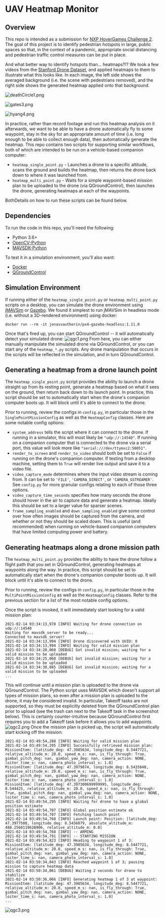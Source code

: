 # UAV Heatmap Monitor

## Overview

This repo is intended as a submission for [NXP HoverGames Challenge 2](https://www.hackster.io/contests/hovergames2). The goal of this project is to identify pedestrian hotspots in large, public spaces so that, in the context of a pandemic, appropriate social distancing and pedestrian traffic control measures can be put in place.

And what better way to identify hotspots than... heatmaps?!? We took a few videos from the [Stanford Drone Dataset](https://cvgl.stanford.edu/projects/uav_data/), and applied heatmaps to them to illustrate what this looks like. In each image, the left side shows the averaged background (i.e. the scene with pedestrians removed), and the right side shows the generated heatmap applied onto that background.

![deathCircle1.png](img/deathCircle1.png)

![gates3.png](img/gates3.png)

![hyang4.png](img/hyang4.png)

In practice, rather than record footage and run this heatmap analysis on it afterwards, we want to be able to have a drone automatically fly to some waypoint, stay in the sky for an appropriate amount of time (i.e. long enough to be able to collect enough data), then automatically generate the heatmap. This repo contains two scripts for supporting similar workflows, both of which are intended to be run on a vehicle-based companion computer:

* `heatmap_single_point.py` - Launches a drone to a specific altitude, scans the ground and builds the heatmap, then returns the drone back down to where it was launched from.
* `heatmap_multi_point.py` - Waits for a simple waypoint-based mission plan to be uploaded to the drone (via QGroundControl), then launches the drone, generating heatmaps at each of the waypoints.

BothDetails on how to run these scripts can be found below.

## Dependencies

To run the code in this repo, you'll need the following:

* Python 3.6+
* [OpenCV-Python](https://pypi.org/project/opencv-python/)
* [MAVSDK-Python](https://github.com/mavlink/MAVSDK-Python)

To test it in a simulation environment, you'll also want:

* [Docker](https://www.docker.com)
* [QGroundControl](http://qgroundcontrol.com)

## Simulation Environment

If running either of the `heatmap_single_point.py` or `heatmap_multi_point.py` scripts on a desktop, you can simulate the drone environment using [jMAVSim](https://docs.px4.io/master/en/simulation/jmavsim.html) or [Gazebo](http://gazebosim.org). We found it simplest to run jMAVSim in headless mode (i.e. without a 3D-rendered environment) using docker:
```
docker run --rm -it jonasvautherin/px4-gazebo-headless:1.11.0
```
Once that's fired up, you can start QGroundControl -- it will automatically detect your simulated drone:
![qgc1.png](img/qgc1.png)
From here, you can either manually manipulate the simulated drone via QGroundControl, or you can start any of the `heatmap_*.py` scripts. Any drone manipulation that occurs in the scripts will be reflected in the simulation, and in turn QGroundControl.  


## Generating a heatmap from a drone launch point 

The `heatmap_single_point.py` script provides the ability to launch a drone straight up from its resting point, generate a heatmap based on what it sees on the ground, then return back down to its launch point. In practice, this script should be set to automatically start when the drone's companion computer boots up. It will block until it's able to connect to the drone.

Prior to running, review the configs in `config.py`, in particular those in the `SinglePointMissionConfig` as well as the `HeatmapConfig` classes. Here are some notable config options:

* `system_address` tells the script where it can connect to the drone. If running in a simulator, this will most likely be `"udp://:14540"`. If running on a companion computer that is connected to the drone via a serial port, this value will look more like `"serial:///dev/ttymxc2:50051"`.
* `render_to_screen` and `render_to_video` should both be set to `False` if running on the drone's companion computer. If testing from a desktop machine, setting them to `True` will render live output and save it to a video file.
* `video_capture_mode` determines where the input video stream is coming from. It can be set to `'FILE'`, `'CAMERA_DIRECT'`, or `'CAMERA_GSTREAMER'`. See `config.py` for more granular configs relating to each of those three options.
* `video_capture_time_seconds` specifies how many seconds the drone should hover in the air to capture data and generate a heatmap. Ideally this should be set to a larger value for sparser scenes.
* `frame_sampling_enabled` and `down_sampling_enabled` give some control over how often images should be captured from the camera, and whether or not they should be scaled down. This is useful (and recommended) when running on vehicle-based companion computers that have limited computing power and battery.

## Generating heatmaps along a drone mission path

The `heatmap_multi_point.py` provides the ability to have the drone follow a flight path that you set in QGroundControl, generating heatmaps at waypoints along the way. In practice, this script should be set to automatically start when the drone's companion computer boots up. It will block until it's able to connect to the drone.

Prior to running, review the configs in `config.py`, in particular those in the `MultiPointMissionConfig` as well as the `HeatmapConfig` classes. Refer to the previous section for a list of the most notable config options.

Once the script is invoked, it will immediately start looking for a valid mission plan:
```
2021-02-14 03:34:13,978 [INFO] Waiting for drone connection on udp://:14540
Waiting for mavsdk_server to be ready...
Connected to mavsdk_server!
2021-02-14 03:34:13,994 [INFO] Drone discovered with UUID: 0
2021-02-14 03:34:13,994 [INFO] Waiting for valid mission plan
2021-02-14 03:34:20,060 [DEBUG] Got invalid mission; waiting for a valid mission to be uploaded
2021-02-14 03:34:25,068 [DEBUG] Got invalid mission; waiting for a valid mission to be uploaded
2021-02-14 03:34:30,085 [DEBUG] Got invalid mission; waiting for a valid mission to be uploaded
...
```
This will continue until a mission plan is uploaded to the drone via QGroundControl. The Python script uses MAVSDK which doesn't support all types of mission plans, so even after a mission plan is uploaded to the drone, it may be considered invalid. In particular, Takeoff tasks are not supported, so they must be explicitly deleted from the QGroundControl plan prior to upload (see the trash can next to the Takeoff task in the screenshot below). This is certainly counter-intuitive because QGroundControl first requires you to add a Takeoff task before it allows you to add waypoints.
![qgc2.png](img/qgc2.png)
Once the mission plan is picked up, the script will automatically start kicking off the mission:
```
2021-02-14 03:49:54,288 [INFO] Waiting for valid mission plan
2021-02-14 03:49:54,295 [INFO] Successfully retrieved mission plan:
MissionItem: [latitude_deg: 47.3985634, longitude_deg: 8.5447721, relative_altitude_m: 20.0, speed_m_s: nan, is_fly_through: True, gimbal_pitch_deg: nan, gimbal_yaw_deg: nan, camera_action: NONE, loiter_time_s: nan, camera_photo_interval_s: 1.0]
MissionItem: [latitude_deg: 47.3979874, longitude_deg: 8.5435848, relative_altitude_m: 20.0, speed_m_s: nan, is_fly_through: True, gimbal_pitch_deg: nan, gimbal_yaw_deg: nan, camera_action: NONE, loiter_time_s: nan, camera_photo_interval_s: 1.0]
MissionItem: [latitude_deg: 47.397300699999995, longitude_deg: 8.544425, relative_altitude_m: 20.0, speed_m_s: nan, is_fly_through: True, gimbal_pitch_deg: nan, gimbal_yaw_deg: nan, camera_action: NONE, loiter_time_s: nan, camera_photo_interval_s: 1.0]
2021-02-14 03:49:54,295 [INFO] Waiting for drone to have a global position estimate
2021-02-14 03:49:54,707 [INFO] Global position estimate ok
2021-02-14 03:49:54,707 [INFO] Fetching launch point
2021-02-14 03:49:54,768 [INFO] Launch point: Position: [latitude_deg: 47.3977508, longitude_deg: 8.5456079, absolute_altitude_m: 488.2560119628906, relative_altitude_m: 0.0]
2021-02-14 03:49:54,768 [INFO] -- ARMING
2021-02-14 03:49:54,791 [INFO] -- STARTING MISSION
2021-02-14 03:49:54,823 [INFO] Heading to waypoint 1 of 3: MissionItem: [latitude_deg: 47.3985634, longitude_deg: 8.5447721, relative_altitude_m: 20.0, speed_m_s: nan, is_fly_through: True, gimbal_pitch_deg: nan, gimbal_yaw_deg: nan, camera_action: NONE, loiter_time_s: nan, camera_photo_interval_s: 1.0]
2021-02-14 03:50:34,043 [INFO] Reached waypoint 1 of 3; pausing mission to capture heatmap data
2021-02-14 03:50:34,061 [DEBUG] Waiting 2 seconds for drone to stabilize
2021-02-14 03:50:36,066 [INFO] Generating heatmap 1 of 3 at waypoint: MissionItem: [latitude_deg: 47.3985634, longitude_deg: 8.5447721, relative_altitude_m: 20.0, speed_m_s: nan, is_fly_through: True, gimbal_pitch_deg: nan, gimbal_yaw_deg: nan, camera_action: NONE, loiter_time_s: nan, camera_photo_interval_s: 1.0]
...
```
![qgc3.png](img/qgc3.png)